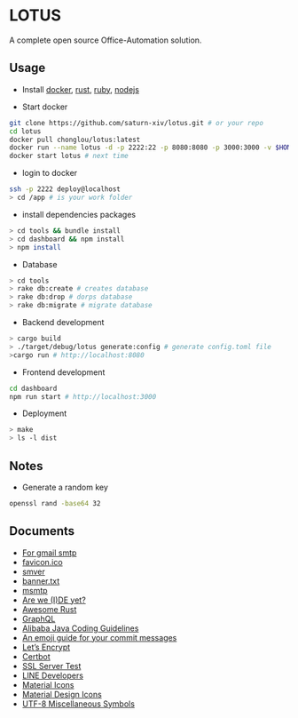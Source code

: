# LOTUS

A complete open source Office-Automation solution.

## Usage

-   Install [docker](doc/DOCKER.md), [rust](doc/RUST.md), [ruby](doc/RUBY.md), [nodejs](doc/NODEJS.md)

-   Start docker

```bash
git clone https://github.com/saturn-xiv/lotus.git # or your repo
cd lotus
docker pull chonglou/lotus:latest
docker run --name lotus -d -p 2222:22 -p 8080:8080 -p 3000:3000 -v $HOME/.ssh:/home/deploy/.ssh -v "$(pwd)":/app chonglou/lotus:latest # FOR development, will WIPE data when stop it
docker start lotus # next time
```

-   login to docker

```bash
ssh -p 2222 deploy@localhost
> cd /app # is your work folder
```

-   install dependencies packages

```bash
> cd tools && bundle install
> cd dashboard && npm install
> npm install
```

-   Database

```bash
> cd tools
> rake db:create # creates database
> rake db:drop # dorps database
> rake db:migrate # migrate database
```

-   Backend development

```bash
> cargo build
> ./target/debug/lotus generate:config # generate config.toml file
>cargo run # http://localhost:8080
```

-   Frontend development

```bash
cd dashboard
npm run start # http://localhost:3000
```

-   Deployment

```bash
> make
> ls -l dist
```

## Notes

-   Generate a random key

```bash
openssl rand -base64 32
```

## Documents

-   [For gmail smtp](http://stackoverflow.com/questions/20337040/gmail-smtp-debug-error-please-log-in-via-your-web-browser)
-   [favicon.ico](http://icoconvert.com/)
-   [smver](http://semver.org/)
-   [banner.txt](http://patorjk.com/software/taag/)
-   [msmtp](https://wiki.archlinux.org/index.php/msmtp)
-   [Are we (I)DE yet?](https://areweideyet.com/)
-   [Awesome Rust](https://github.com/rust-unofficial/awesome-rust)
-   [GraphQL](https://graphql.org/learn/)
-   [Alibaba Java Coding Guidelines](https://github.com/alibaba/p3c)
-   [An emoji guide for your commit messages](https://gitmoji.carloscuesta.me/)
-   [Let’s Encrypt](https://letsencrypt.org/)
-   [Certbot](https://certbot.eff.org/)
-   [SSL Server Test](https://www.ssllabs.com/ssltest/index.html)
-   [LINE Developers](https://developers.line.me/en/)
-   [Material Icons](https://material.io/tools/icons/?style=baseline)
-   [Material Design Icons](https://materialdesignicons.com/)
-   [UTF-8 Miscellaneous Symbols](https://www.w3schools.com/charsets/ref_utf_misc_symbols.asp)
